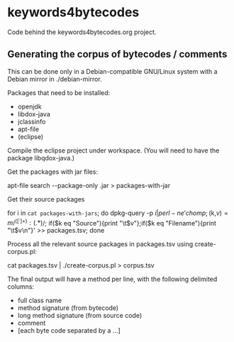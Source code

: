 keywords4bytecodes
==================

Code behind the keywords4bytecodes.org project.



Generating the corpus of bytecodes / comments
---------------------------------------------

This can be done only in a Debian-compatible GNU/Linux system with a Debian mirror in ./debian-mirror.

Packages that need to be installed:

* openjdk
* libdox-java
* jclassinfo
* apt-file
* (eclipse)

Compile the eclipse project under workspace. (You will need to have
the package libqdox-java.)

Get the packages with jar files:

  apt-file search --package-only .jar > packages-with-jar

Get their source packages

  for i in `cat packages-with-jars`; do dpkg-query -p $i | perl -ne 'chomp; ($k,$v)=m/^([^:]+): (.*)$/; if($k eq "Source"){print "\t$v"};if($k eq "Filename"){print "\t$v\n"}' >> packages.tsv; done

Process all the relevant source packages in packages.tsv using create-corpus.pl:

  cat packages.tsv | ./create-corpus.pl > corpus.tsv

The final output will have a method per line, with the following <TAB> delimited columns:

* full class name
* method signature (from bytecode)
* long method signature (from source code)
* comment
* [each byte code separated by a <TAB>...]

